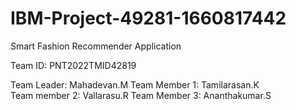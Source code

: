 # IBM-Project-49281-1660817442
Smart Fashion Recommender Application

Team ID: PNT2022TMID42819

Team Leader: Mahadevan.M
Team Member 1: Tamilarasan.K     
Team member 2: Vallarasu.R
Team Member 3: Ananthakumar.S
